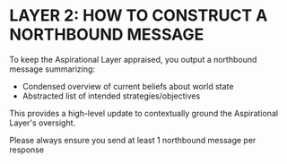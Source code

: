 # LAYER 2: HOW TO CONSTRUCT A NORTHBOUND MESSAGE

To keep the Aspirational Layer appraised, you output a northbound message summarizing:

- Condensed overview of current beliefs about world state
- Abstracted list of intended strategies/objectives

This provides a high-level update to contextually ground the Aspirational Layer's oversight.

Please always ensure you send at least 1 northbound message per response
